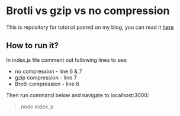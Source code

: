 Brotli vs gzip vs no compression
===================
This is repository for tutorial posted on my blog, you can read it [here](http://www.front2back.eu/brotli-vs-gzip-vs-no-compression/)

How to run it?
-------------
In index.js file comment out following lines to see:
- no compression - line 6 & 7
- gzip compression - line 7
- Brotli compression - line 6

Then run command below and navigate to localhost:3000:
> node index.js
